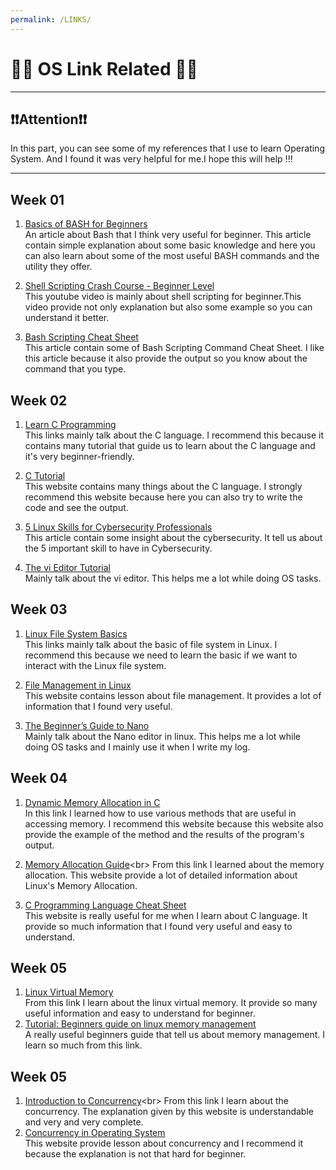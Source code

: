 ```yaml
---
permalink: /LINKS/
---
```


# 👨‍💻 OS Link Related 👨‍💻
---
##  ❗❗Attention❗❗ 
In this part, you can see some of my references that I use to learn Operating System. And I found it was very helpful for me.I hope this will help !!!

---

## Week 01
1. [Basics of BASH for Beginners](https://towardsdatascience.com/basics-of-bash-for-beginners-92e53a4c117a)<br>
An article about Bash that I think very useful for beginner.
This article contain simple explanation about some basic knowledge and here you can also learn about some of the most useful BASH commands and the utility they offer.

2. [Shell Scripting Crash Course - Beginner Level](https://www.youtube.com/watch?v=v-F3YLd6oMw)<br>
This youtube video  is mainly about shell scripting for beginner.This video provide not only explanation but also some example so you can understand it better.

3. [Bash Scripting Cheat Sheet](https://devhints.io/bash)<br>
This article contain some of Bash Scripting Command Cheat Sheet. I like this article because it also provide the output so you know about the command that you type.

## Week 02
1. [Learn C Programming](https://www.programiz.com/c-programming)<br>
This links mainly talk about the C language. I recommend this because it contains many tutorial that guide us to learn about the C language and it's very beginner-friendly. 

2. [C Tutorial](https://www.w3schools.in/c-tutorial/)<br>
This website contains many things about the C language. I strongly recommend this website because here you can also try to write the code and see the output. 

3. [5 Linux Skills for Cybersecurity Professionals](https://www.comptia.org/blog/5-linux-skills-for-cybersecurity-professionals)<br>
This article contain some insight about the cybersecurity. It tell us about the 5 important skill to have in Cybersecurity.

4. [The vi Editor Tutorial](https://www.tutorialspoint.com/unix/unix-vi-editor.htm)<br>
Mainly talk about the vi editor. This helps me a lot while doing OS tasks.

## Week 03
1. [Linux File System Basics](https://www.dummies.com/computers/operating-systems/linux/linux-file-system-basics/)<br>
This links mainly talk about the basic of file system in Linux. I recommend this because we need to learn the basic if we want to interact with the Linux file system.

2. [File Management in Linux](https://www.geeksforgeeks.org/file-management-in-linux/)<br>
This website contains lesson about file management. It provides a lot of information that I found very useful.

3. [The Beginner’s Guide to Nano](https://www.howtogeek.com/howto/42980/the-beginners-guide-to-nano-the-linux-command-line-text-editor/)<br>
Mainly talk about the Nano editor in linux. This helps me a lot while doing OS tasks and I mainly use it when I write my log.

## Week 04
1. [Dynamic Memory Allocation in C](https://www.geeksforgeeks.org/dynamic-memory-allocation-in-c-using-malloc-calloc-free-and-realloc/)<br>
In this link I learned how to use various methods that are useful in accessing memory. I recommend this website because this website also provide the example of the method and the results of the program's output.

2. [Memory Allocation Guide](https://www.kernel.org/doc/html/latest/core-api/memory-allocation.html#:~:text=Linux%20provides%20a%20variety%20of,the%20page%20allocator%20with%20alloc_pages%20.)<br>
From this link I learned about the memory allocation. This website provide a lot of detailed information about  Linux's Memory Allocation.

3. [C Programming Language Cheat Sheet](https://developerinsider.co/c-programming-language-cheat-sheet/)<br>
This website is really useful for me when I learn about C language. It provide so much information that I found very useful and easy to understand.

## Week 05
1. [Linux Virtual Memory](https://www.thegeekstuff.com/2012/02/linux-memory-management/)<br>
From this link I learn about the linux virtual memory. It  provide so many useful information and easy to understand for beginner.
2. [Tutorial: Beginners guide on linux memory management](https://www.golinuxcloud.com/tutorial-linux-memory-management-overview/)<br>
A really useful beginners guide that tell us about memory management. I learn so much from this link.

## Week 05
1. [Introduction to Concurrency](https://eng.libretexts.org/Courses/Delta_College/Operating_System%3A_The_Basics/05%3A_Process_Synchronization/5.1%3A_Introduction_to_Concurrency#:~:text=in%20Operating%20System-,Concurrency%20in%20Operating%20System,memory%20or%20through%20message%20passing.)<br>
From this link I learn about the concurrency. The explanation given by this website is understandable and very and very complete.
2. [Concurrency in Operating System](https://www.geeksforgeeks.org/concurrency-in-operating-system/)<br>
This website provide lesson about concurrency and I recommend it because the explanation is not that hard for beginner.

